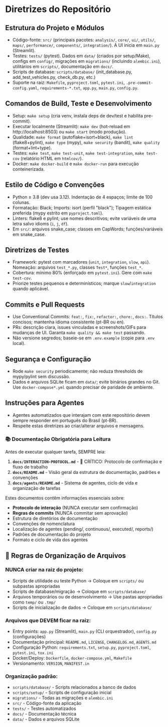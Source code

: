 # Diretrizes do Repositório

## Estrutura do Projeto e Módulos
- Código-fonte: `src/` (principais pacotes: `analysis/`, `core/`, `ui/`, `utils/`, `maps/`, `performance/`, `components/`, `integration/`). A UI inicia em `main.py` (Streamlit).
- Testes: `tests/` (pytest). Dados em `data/` (criados por setup/Make), configs em `config/`, migrações em `migrations/` (incluindo `alembic.ini`), utilitários em `scripts/`, documentação em `docs/`.
- Scripts de database: `scripts/database/` (init_database.py, add_test_vehicles.py, check_db.py, etc.)
- Suporte na raiz: `Makefile`, `pyproject.toml`, `pytest.ini`, `.pre-commit-config.yaml`, `requirements-*.txt`, `app.py`, `main.py`, `config.py`.

## Comandos de Build, Teste e Desenvolvimento
- Setup: `make setup` (cria venv, instala deps de dev/test e habilita pre-commit).
- Executar localmente (Streamlit): `make dev` (hot-reload em http://localhost:8503) ou `make start` (modo produção).
- Qualidade: `make format` (autoflake+isort+black), `make lint` (flake8+pylint), `make type` (mypy), `make security` (bandit), `make quality` (format+lint+type).
- Testes: `make test`, `make test-unit`, `make test-integration`, `make test-cov` (relatório HTML em `htmlcov/`).
- Docker: `make docker-build` e `make docker-run` para execução conteinerizada.

## Estilo de Código e Convenções
- Python ≥ 3.8 (dev usa 3.12). Indentação de 4 espaços; limite de 100 colunas.
- Formatação: Black; Imports: isort (perfil "black"); Tipagem estática preferida (mypy estrito em `pyproject.toml`).
- Linters: flake8 e pylint; use nomes descritivos; evite variáveis de uma letra salvo idioms (`i`, `j`, `df`).
- Em `src/`: arquivos snake_case; classes em CapWords; funções/variáveis em snake_case.

## Diretrizes de Testes
- Framework: pytest com marcadores (`unit`, `integration`, `slow`, `api`). Nomeação: arquivos `test_*.py`, classes `Test*`, funções `test_*`.
- Cobertura: mínimo 80% (enforçado em `pytest.ini`). Gere com `make test-cov`.
- Priorize testes pequenos e determinísticos; marque `slow`/`integration` quando aplicável.

## Commits e Pull Requests
- Use Conventional Commits: `feat:`, `fix:`, `refactor:`, `chore:`, `docs:`. Títulos concisos; mantenha idioma consistente (pt-BR ou en).
- PRs: descrição clara, issues vinculadas e screenshots/GIFs para mudanças de UI. Garanta `make quality && make test` passando.
- Não versione segredos; baseie-se em `.env.example` (copie para `.env` local).

## Segurança e Configuração
- Rode `make security` periodicamente; não reduza thresholds de mypy/pylint sem discussão.
- Dados e arquivos SQLite ficam em `data/`; evite binários grandes no Git. Use `docker-compose*.yml` quando precisar de paridade de ambiente.

## Instruções para Agentes
- Agentes automatizados que interajam com este repositório devem sempre responder em português do Brasil (pt-BR).
- Respeite estas diretrizes ao criar/alterar arquivos e mensagens.

### 📚 Documentação Obrigatória para Leitura
Antes de executar qualquer tarefa, SEMPRE leia:
1. **`docs/INTERACTION-PROTOCOL.md`** - 🔴 CRÍTICO: Protocolo de confirmação e fluxo de trabalho
2. **`docs/README.md`** - Visão geral da estrutura de documentação, padrões e convenções
3. **`docs/agents/README.md`** - Sistema de agentes, ciclo de vida e organização de tarefas

Estes documentos contêm informações essenciais sobre:
- **Protocolo de interação** (NUNCA executar sem confirmação)
- **Regras de commits** (NUNCA commitar sem aprovação)
- Estrutura de diretórios de documentação
- Convenções de nomenclatura
- Localização de agentes (pending/, continuous/, executed/, reports/)
- Padrões de documentação do projeto
- Formato e ciclo de vida dos agentes

## 📁 Regras de Organização de Arquivos

### NUNCA criar na raiz do projeto:
- Scripts de utilidade ou teste Python → Coloque em `scripts/` ou subpastas apropriadas
- Scripts de database/migração → Coloque em `scripts/database/`
- Arquivos temporários ou de desenvolvimento → Use pastas apropriadas como `temp/` ou `.tmp/`
- Scripts de inicialização de dados → Coloque em `scripts/database/`

### Arquivos que DEVEM ficar na raiz:
- Entry points: `app.py` (Streamlit), `main.py` (CLI orquestrador), `config.py` (configurações)
- Documentação principal: `README.md`, `LICENSE`, `CHANGELOG.md`, `AGENTS.md`
- Configuração Python: `requirements.txt`, `setup.py`, `pyproject.toml`, `pytest.ini`, `tox.ini`
- Docker/Deploy: `Dockerfile`, `docker-compose.yml`, `Makefile`
- Versionamento: `VERSION`, `MANIFEST.in`

### Organização padrão:
- `scripts/database/` - Scripts relacionados a banco de dados
- `scripts/setup/` - Scripts de configuração inicial
- `migrations/` - Todas as migrações e `alembic.ini`
- `src/` - Código-fonte da aplicação
- `tests/` - Testes automatizados
- `docs/` - Documentação técnica
- `data/` - Dados e arquivos SQLite